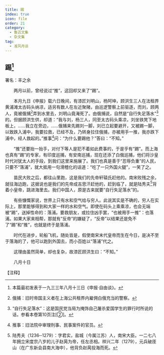 ```yaml
---
title: 踢
index: true
icon: file
order: 21
category:
  - 鲁迅文集
  - 杂文集
tag:  
  - 准风月谈
---
```


## 踢[^①]

署名：丰之余

　　两月以前，曾经说过“推”，这回却又来了“踢”。

　　本月九日《申报》载六日晚间，有漆匠刘明山，杨阿坤，顾洪生三人在法租界黄浦滩太古码头纳凉，适另有数人在左近聚赌，由巡逻警察上前驱逐，而刘，顾两人，竟被俄捕[^②]弄到水里去，刘明山竟淹死了。由俄捕说，自然是“自行失足落水”[^③]的。但据顾洪生供，却道：“我与刘，杨三人，同至太古码头乘凉，刘坐铁凳下地板上，……我立在旁边，……俄捕来先踢刘一脚，刘已立起要避开，又被踢一脚，以致跌入浦中，我要拉救，已经不及，乃转身拉住俄捕，亦被用手一推，我亦跌下浦中，经人救起的。”推事[^④]问：“为什么要踢他？”答曰：“不知。”

　　“推”还要抬一抬手，对付下等人是犯不着如此费事的，于是乎有“踢”。而上海也真有“踢”的专家，有印度巡捕，有安南巡捕，现在还添了白俄巡捕，他们将沙皇时代对犹太人的手段，到我们这里来施展了。我们也真是善于“忍辱负重”的人民，只要不“落浦”，就大抵用一句滑稽化的话道：“吃了一只外国火腿”，一笑了之。

　　苗民大败之后，都往山里跑，这是我们的先帝轩辕氏赶他的。南宋败残之余，就往海边跑，这据说也是我们的先帝成吉思汗赶他的，赶到临了，就是陆秀夫[^⑤]背着小皇帝，跳进海里去。我们中国人，原是古来就要“自行失足落水”的。

　　有些慷慨家说，世界上只有水和空气给与穷人。此说其实是不确的，穷人在实际上，那里能够得到和大家一样的水和空气。即使在码头上乘乘凉，也会无端被“踢”，送掉性命的：落浦。要救朋友，或拉住凶手罢，“也被用手一推”：也落浦。如果大家来相帮，那就有“反帝”的嫌疑了，“反帝”以结果还是免不了“踢”和“推”，也就是终于是落浦。

　　时代在进步，轮船飞机，随处皆是，假使南宋末代皇帝而生在今日，是决不至于落海的了，他可以跑到外国去，而小百姓以“落浦”代之。

　　这理由虽然简单，却也复杂，故漆匠顾洪生曰：“不知。”

　　八月十日

【注释】

[^①]:本篇最初发表于一九三三年八月十三日《申报·自由谈》。

[^②]:俄捕：旧时帝国主义者在上海公共租界内雇佣白俄充当的警察。

[^③]:“自行失足落水”：这是国民党当局为掩饰自己屠杀爱国学生的罪行时所说的话，参看本卷第10页注[②]。

[^④]:推事：旧法院中审理刑事、民事案件的官员。

[^⑤]:陆秀夫（1236─1279）：字君实，盐城（今属江苏）人，南宋大臣。一二七八年拥立宋度宗八岁的儿子赵昺为帝，任左丞相。祥兴二年（1279），元兵破厓山（在广东新会县南大海中），他背负赵昺投海而死。
